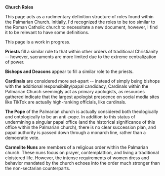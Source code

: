 **Church Roles**

This page acts as a rudimentary definition structure of roles found within the Palmarian Church. Initially, I'd recognized the roles to be too similar to the Roman Catholic church to necessitate a new document, however, I find it to be relevant to have some definitions.

This page is a work in progress.

**Priests** fill a similar role to that within other orders of traditional Christianity -- however, sacraments are more limited due to the extreme centralization of power.

**Bishops and Deacons** appear to fill a similar role to the priests.

**Cardinals** are considered more set-apart -- instead of simply being bishops with the additional responsibility/papal candidacy, Cardinals within the Palmarian Church seemingly act as primary apologists, as resources gathered indicate that the largest apologist prescence on social media sites like TikTok are actually high-ranking officials, like cardinals.

**The Pope** of the Palmarian church is actually considered both theologically and ontologically to be an anti-pope. In addition to this status of undermining a singular papal office (and the historical significance of this office within the Palmarian church), there is no clear succession plan, and papal authority is passed down through a monarch line, rather than a democratic vote.

**Carmelite Nuns** are members of a religious order within the Palmarian church. These nuns focus on prayer, contemplattion, and living a traditional cloistered life. However, the intense requirements of women dress and behavior mandated by the church echoes into the order much stronger than the non-sectarian counterparts.
